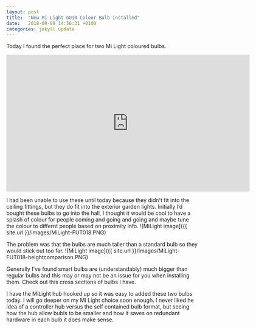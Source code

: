 ```yaml
---
layout: post
title:  "New Mi Light GU10 Colour Bulb installed"
date:   2018-09-09 14:56:31 +0100
categories: jekyll update
---
```

Today I found the perfect place for two Mi Light coloured bulbs.
<iframe width="640" height="360" src="https://www.youtube.com/embed/F4MVav4Dlac" frameborder="0" allow="autoplay; encrypted-media" allowfullscreen></iframe>

I had been unable to use these until today because they didn't fit into the ceiling fittings, but they do fit into the exterior garden lights. Initially I’d bought these bulbs to go into the hall, I thought it would be cool to have a splash of colour for people coming and going and going and maybe tune the colour to differnt people based on proximity info.
![MiLight image]({{ site.url }}/images/MiLight-FUT018.PNG)

The problem was that the bulbs are much taller than a standard bulb so they would stick out too far.
![MiLight image]({{ site.url }}/images/MiLight-FUT018-heightcomparison.PNG)

Generally I’ve found smart bulbs are (understandably) much bigger than regular bulbs and this may or may not be an issue for you when installing them. Check out this cross sections of bulbs I have.

I have the MiLight hub hooked up so it was easy to added these two bulbs today. I will go deeper on my Mi Light choice soon enough. I never liked he idea of a controller hub versus the self contained bulb format, but seeing how the hub allow bubls to be smaller and how it saves on redundant hardware in each bulb it does make sense.